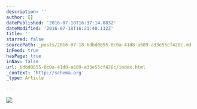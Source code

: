 ```yaml
---
description: ''
author: []
datePublished: '2016-07-18T16:37:14.083Z'
dateModified: '2016-07-18T16:21:40.132Z'
title: ''
starred: false
sourcePath: _posts/2016-07-18-6dbd0855-0c0a-41d8-a689-a33e55cf428c.md
inFeed: true
hasPage: true
inNav: false
url: 6dbd0855-0c0a-41d8-a689-a33e55cf428c/index.html
_context: 'http://schema.org'
_type: Article

---
```

![](https://the-grid-user-content.s3-us-west-2.amazonaws.com/56a428f8-a2b2-4f0d-8538-1d911321236b.jpg)